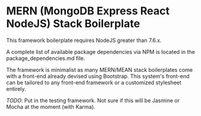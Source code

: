 # MERN (MongoDB Express React NodeJS) Stack Boilerplate

This framework boilerplate requires NodeJS greater than 7.6.x.

A complete list of available package dependencies via NPM is located in the package_dependencies.md file.

The framework is minimalist as many MERN/MEAN stack boilerplates come with a front-end already devised using Bootstrap. This system's front-end can be tailored to any front-end framework or a customized stylesheet entirely.

_TODO_: Put in the testing framework. Not sure if this will be Jasmine or Mocha at the moment (with Karma).
